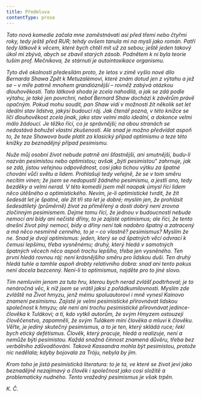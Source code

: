```yaml
---
title: Předmluva
contentType: prose
---
```


_Tato nová komedie začala mne zaměstnávati asi před třemi nebo čtyřmi roky, tedy ještě před RUR; tehdy ovšem tanula mi na mysli jako román. Patří tedy látkově k věcem, které bych chtěl mít už za sebou; ještě jeden takový úkol mi zbývá, abych se zbavil starých zásob. Podnětem k ní byla teorie tuším prof. Mečnikova, že stárnutí je autointoxikace organismu._

_Tyto dvě okolnosti předesílám proto, že letos v zimě vyšlo nové dílo Bernarda Shawa Zpět k Metuzalémovi, které znám dotud jen z výtahu a jež se – v míře patrně mnohem grandióznější – rovněž zabývá otázkou dlouhověkosti. Tato látková shoda je zcela nahodilá, a jak se zdá podle výtahu, je také jen povrchní, neboť Bernard Shaw dochází k závěrům právě opačným. Pokud mohu soudit, pan Shaw vidí v možnosti žít několik set let ideální stav lidstva, jakýsi budoucí ráj. Jak čtenář pozná, v této knížce se líčí dlouhověkost zcela jinak, jako stav velmi málo ideální, a dokonce velmi málo žádoucí. Je těžko říci, co je správnější; na obou stranách se nedostává bohužel vlastní zkušenosti. Ale snad je možno předvídat aspoň to, že teze Shawova bude platit za klasický případ optimismu a teze této knížky za beznadějný případ pesimismu._

_Nuže můj osobní život nebude patrně ani šťastnější, ani smutnější, budu-li nazván pesimistou nebo optimistou; avšak „býti pesimistou“ zahrnuje, jak se zdá, jistou veřejnou odpovědnost, cosi jako tichou výtku za špatné chování vůči světu a lidem. Prohlašuji tedy veřejně, že se v tom směru necítím vinen; že jsem se nedopustil žádného pesimismu, a jestli ano, tedy bezděky a velmi nerad. V této komedii jsem měl naopak úmysl říci lidem něco útěšného a optimistického. Nevím, je-li optimistické tvrdit, že žít šedesát let je špatné, ale žít tři sta let je dobré; myslím jen, že prohlásit šedesátiletý (průměrně) život za přiměřený a dosti dobrý není zrovna zločinným pesimismem. Dejme tomu říci, že jednou v budoucnosti nebude nemocí ani bídy ani nečisté dřiny, to je zajisté optimismus; ale říci, že tento dnešní život plný nemocí, bídy a dřiny není tak nadobro špatný a zatracený a má něco nesmírně cenného, to je – co vlastně? pesimismus? Myslím že ne. Snad je dvojí optimismus: jeden, který se od špatných věcí odvrací k čemusi lepšímu, třeba vysněnému; druhý, který hledá v samotných špatných věcech něco aspoň trochu lepšího, třeba jen vysněného. Ten první hledá rovnou ráj: není krásnějšího směru pro lidskou duši. Ten druhý hledá tuhle a tamhle aspoň drobty relativního dobra: snad ani tento pokus není docela bezcenný. Není-li to optimismus, najděte pro to jiné slovo._

_Tím nemluvím jenom za tuto hru, kterou bych nerad zvlášť podtrhoval; je to nenáročná věc, k níž jsem se vrátil jaksi z pořádkumilovnosti. Myslím zde zvláště na Život hmyzu, jenž mému spoluautorovi i mně vynesl Kainovo znamení pesimismu. Zajisté je velmi pesimistické přirovnávat lidskou společnost k hmyzu; ale není ani trochu pesimistické přirovnávat jedince-člověka k Tulákovi; a ti, kdo vytkli autorům, že svým Hmyzem ostouzejí člověčenstvo, zapomněli, že svým Tulákem míní člověka a mluví k člověku. Věřte, je jediný skutečný pesimismus, a to je ten, který skládá ruce; řekl bych etický defétismus. Člověk, který pracuje, hledá a realizuje, není a nemůže býti pesimistou. Každá snažná činnost znamená důvěru, třeba bez verbálního zdůvodňování. Taková Kassandra mohla být pesimistou, protože nic nedělala; kdyby bojovala za Tróju, nebyla by jím._

_Krom toho je jistá pesimistická literatura: to je ta, ve které se život jeví jako beznadějně nezajímavý a člověk i společnost jako cosi složitě a problematicky nudného. Tento vražedný pesimismus je však trpěn._

_K. Č._
